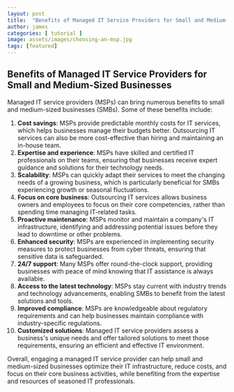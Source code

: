 ```yaml
---
layout: post
title:  "Benefits of Managed IT Service Providers for Small and Medium-Sized Businesses"
author: james
categories: [ tutorial ]
image: assets/images/choosing-an-msp.jpg
tags: [featured]
---
```

## Benefits of Managed IT Service Providers for Small and Medium-Sized Businesses

Managed IT service providers (MSPs) can bring numerous benefits to small and medium-sized businesses (SMBs). Some of these benefits include:

1. **Cost savings**: MSPs provide predictable monthly costs for IT services, which helps businesses manage their budgets better. Outsourcing IT services can also be more cost-effective than hiring and maintaining an in-house team.
2. **Expertise and experience**: MSPs have skilled and certified IT professionals on their teams, ensuring that businesses receive expert guidance and solutions for their technology needs.
3. **Scalability**: MSPs can quickly adapt their services to meet the changing needs of a growing business, which is particularly beneficial for SMBs experiencing growth or seasonal fluctuations.
4. **Focus on core business**: Outsourcing IT services allows business owners and employees to focus on their core competencies, rather than spending time managing IT-related tasks.
5. **Proactive maintenance**: MSPs monitor and maintain a company's IT infrastructure, identifying and addressing potential issues before they lead to downtime or other problems.
6. **Enhanced security**: MSPs are experienced in implementing security measures to protect businesses from cyber threats, ensuring that sensitive data is safeguarded.
7. **24/7 support**: Many MSPs offer round-the-clock support, providing businesses with peace of mind knowing that IT assistance is always available.
8. **Access to the latest technology**: MSPs stay current with industry trends and technology advancements, enabling SMBs to benefit from the latest solutions and tools.
9. **Improved compliance**: MSPs are knowledgeable about regulatory requirements and can help businesses maintain compliance with industry-specific regulations.
10. **Customized solutions**: Managed IT service providers assess a business's unique needs and offer tailored solutions to meet those requirements, ensuring an efficient and effective IT environment.

Overall, engaging a managed IT service provider can help small and medium-sized businesses optimize their IT infrastructure, reduce costs, and focus on their core business activities, while benefiting from the expertise and resources of seasoned IT professionals.
